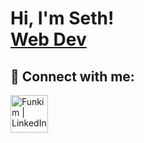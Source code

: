 <h1>Hi, I'm Seth! <br/><a href="https://github.com/funkim">Web Dev</a>


<h2> 🤳 Connect with me:</h2>

[<img align="left" alt="Funkim | LinkedIn" width="60px" src="https://img.icons8.com/?size=100&id=13930&format=png&color=000000" />][linkedin]



[linkedin]: https://www.linkedin.com/in/seth-case/

<!--
Here are some ideas to get you started:

- 🔭 I’m currently working on ...
- 🌱 I’m currently learning ...
- 👯 I’m looking to collaborate on ...
- 🤔 I’m looking for help with ...
- 💬 Ask me about ...
- 📫 How to reach me: ...
- 😄 Pronouns: ...
- ⚡ Fun fact: ...
-->
